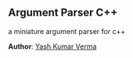 ## Argument Parser C++

a miniature argument parser for c++

**Author**: [Yash Kumar Verma](http://github.com/yashkumarverma)
